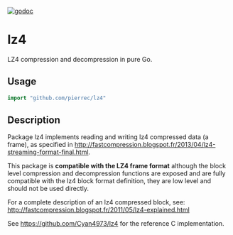 [![godoc](https://godoc.org/github.com/pierrec/lz4?status.png)](https://godoc.org/github.com/pierrec/lz4)

# lz4
LZ4 compression and decompression in pure Go.

## Usage

```go
import "github.com/pierrec/lz4"
```

## Description
Package lz4 implements reading and writing lz4 compressed data (a frame),
as specified in http://fastcompression.blogspot.fr/2013/04/lz4-streaming-format-final.html.

This package is **compatible with the LZ4 frame format** although the block level compression 
and decompression functions are exposed and are fully compatible with the lz4 block format 
definition, they are low level and should not be used directly.

For a complete description of an lz4 compressed block, see:
http://fastcompression.blogspot.fr/2011/05/lz4-explained.html

See https://github.com/Cyan4973/lz4 for the reference C implementation.

